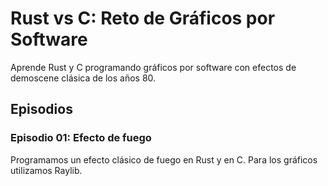 # Rust vs C: Reto de Gráficos por Software

Aprende Rust y C programando gráficos por software con efectos de demoscene clásica de los años 80.

## Episodios

### Episodio 01: Efecto de fuego
Programamos un efecto clásico de fuego en Rust y en C. Para los gráficos utilizamos Raylib.
